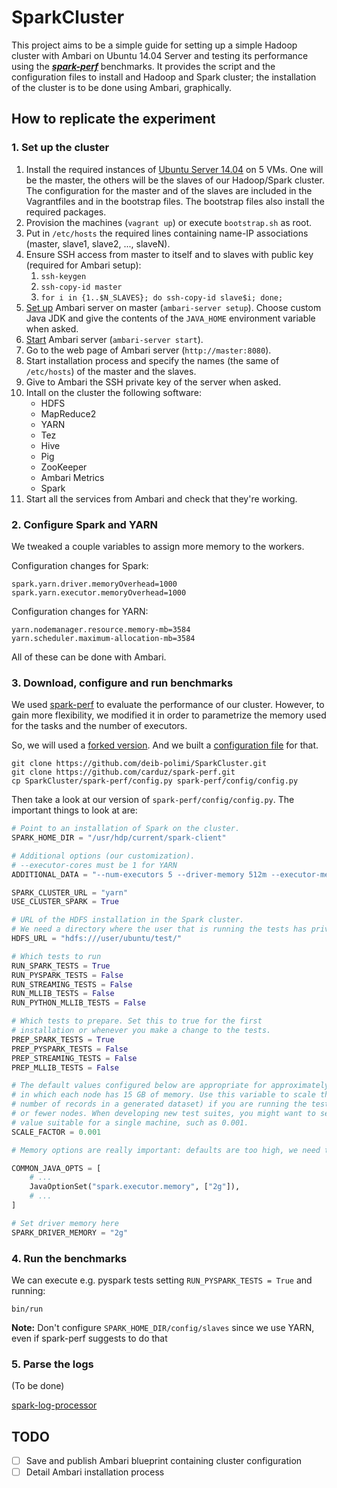 # SparkCluster

This project aims to be a simple guide for setting up a simple Hadoop cluster with Ambari on Ubuntu 14.04 Server and testing its performance using the ***[spark-perf](https://github.com/databricks/spark-perf)*** benchmarks.
It provides the script and the configuration files to install and Hadoop and Spark cluster; the installation of the cluster is to be done using Ambari, graphically.

## How to replicate the experiment
### 1. Set up the cluster
1. Install the required instances of [Ubuntu Server 14.04](http://www.ubuntu.com/download/server) on 5 VMs. One will be the master, the others will be the slaves of our Hadoop/Spark cluster. The configuration for the master and of the slaves are included in the Vagrantfiles and in the bootstrap files. The bootstrap files also install the required packages.
1. Provision the machines (`vagrant up`) or execute `bootstrap.sh` as root.
1. Put in `/etc/hosts` the required lines containing name-IP associations (master, slave1, slave2, ..., slaveN).
1. Ensure SSH access from master to itself and to slaves with public key (required for Ambari setup):
    1. `ssh-keygen`
    1. `ssh-copy-id master`
    1. `for i in {1..$N_SLAVES}; do ssh-copy-id slave$i; done;`
1. [Set up](https://ambari.apache.org/1.2.1/installing-hadoop-using-ambari/content/ambari-chap2-2.html) Ambari server on master (`ambari-server setup`). Choose custom Java JDK and give the contents of the `JAVA_HOME` environment variable when asked.
1. [Start](https://ambari.apache.org/1.2.1/installing-hadoop-using-ambari/content/ambari-chap2-3.html) Ambari server (`ambari-server start`).
1. Go to the web page of Ambari server (`http://master:8080`).
1. Start installation process and specify the names (the same of `/etc/hosts`) of the master and the slaves.
1. Give to Ambari the SSH private key of the server when asked.
1. Intall on the cluster the following software:
    * HDFS
    * MapReduce2
    * YARN
    * Tez
    * Hive
    * Pig
    * ZooKeeper
    * Ambari Metrics
    * Spark
1. Start all the services from Ambari and check that they're working.

### 2. Configure Spark and YARN

We tweaked a couple variables to assign more memory to the workers.

Configuration changes for Spark:

    spark.yarn.driver.memoryOverhead=1000
    spark.yarn.executor.memoryOverhead=1000

Configuration changes for YARN:

    yarn.nodemanager.resource.memory-mb=3584
    yarn.scheduler.maximum-allocation-mb=3584

All of these can be done with Ambari.

### 3. Download, configure and run benchmarks

We used [spark-perf](https://github.com/databricks/spark-perf) to evaluate the performance of our cluster. However, to gain more flexibility, we modified it in order to parametrize the memory used for the tasks and the number of executors.

So, we will used a [forked version](https://github.com/carduz/spark-perf). And we built a [configuration file](https://github.com/deib-polimi/SparkCluster/blob/master/spark-perf/config.py) for that.

    git clone https://github.com/deib-polimi/SparkCluster.git
    git clone https://github.com/carduz/spark-perf.git
    cp SparkCluster/spark-perf/config.py spark-perf/config/config.py

Then take a look at our version of `spark-perf/config/config.py`. The important things to look at are:

```python
# Point to an installation of Spark on the cluster.
SPARK_HOME_DIR = "/usr/hdp/current/spark-client"

# Additional options (our customization).
# --executor-cores must be 1 for YARN
ADDITIONAL_DATA = "--num-executors 5 --driver-memory 512m --executor-memory 512m --executor-cores 1"

SPARK_CLUSTER_URL = "yarn"
USE_CLUSTER_SPARK = True

# URL of the HDFS installation in the Spark cluster.
# We need a directory where the user that is running the tests has privileges.
HDFS_URL = "hdfs:///user/ubuntu/test/"

# Which tests to run
RUN_SPARK_TESTS = True
RUN_PYSPARK_TESTS = False
RUN_STREAMING_TESTS = False
RUN_MLLIB_TESTS = False
RUN_PYTHON_MLLIB_TESTS = False

# Which tests to prepare. Set this to true for the first
# installation or whenever you make a change to the tests.
PREP_SPARK_TESTS = True
PREP_PYSPARK_TESTS = False
PREP_STREAMING_TESTS = False
PREP_MLLIB_TESTS = False

# The default values configured below are appropriate for approximately 20 m1.xlarge nodes,
# in which each node has 15 GB of memory. Use this variable to scale the values (e.g.
# number of records in a generated dataset) if you are running the tests with more
# or fewer nodes. When developing new test suites, you might want to set this to a small
# value suitable for a single machine, such as 0.001.
SCALE_FACTOR = 0.001

# Memory options are really important: defaults are too high, we need to reduce them.

COMMON_JAVA_OPTS = [
    # ...
    JavaOptionSet("spark.executor.memory", ["2g"]),
    # ...
]

# Set driver memory here
SPARK_DRIVER_MEMORY = "2g"
```

### 4. Run the benchmarks
We can execute e.g. pyspark tests setting `RUN_PYSPARK_TESTS = True` and running:

    bin/run

**Note:** Don't configure `SPARK_HOME_DIR/config/slaves` since we use YARN, even if spark-perf suggests to do that

### 5. Parse the logs
(To be done)

[spark-log-processor](https://github.com/GiovanniPaoloGibilisco/spark-log-processor)

## TODO

- [ ] Save and publish Ambari blueprint containing cluster configuration
- [ ] Detail Ambari installation process
